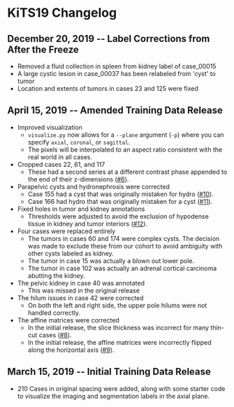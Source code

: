 # KiTS19 Changelog

## December 20, 2019 -- Label Corrections from After the Freeze
* Removed a fluid collection in spleen from kidney label of case_00015
* A large cystic lesion in case_00037 has been relabeled from 'cyst' to tumor
* Location and extents of tumors in cases 23 and 125 were fixed


## April 15, 2019 -- Amended Training Data Release

* Improved visualization
  * `visualize.py` now allows for a `--plane` argument (`-p`) where you can specify `axial`, `coronal`, or `sagittal`.
  * The pixels will be interpolated to an aspect ratio consistent with the real world in all cases.
* Cropped cases 22, 61, and 117
  * These had a second series at a different contrast phase appended to the end of their z-dimensions ([#6](https://github.com/neheller/kits19/issues/6)).
* Parapelvic cysts and hydronephrosis were corrected
  * Case 155 had a cyst that was originally mistaken for hydro ([#10](https://github.com/neheller/kits19/issues/10)).
  * Case 166 had hydro that was originally mistaken for a cyst  ([#11](https://github.com/neheller/kits19/issues/11)).
* Fixed holes in tumor and kidney annotations
  * Thresholds were adjusted to avoid the exclusion of hypodense tissue in kidney and tumor interiors  ([#12](https://github.com/neheller/kits19/issues/12)).
* Four cases were replaced entirely
  * The tumors in cases 60 and 174 were complex cysts. The decision was made to exclude these from our cohort to avoid ambiguity with other cysts labeled as kidney.
  * The tumor in case 15 was actually a blown out lower pole.
  * The tumor in case 102 was actually an adrenal cortical carcinoma abutting the kidney.
* The pelvic kidney in case 40 was annotated
  * This was missed in the original release
* The hilum issues in case 42 were corrected
  * On both the left and right side, the upper pole hilums were not handled correctly.
* The affine matrices were corrected
  * In the initial release, the slice thickness was incorrect for many thin-cut cases  ([#8](https://github.com/neheller/kits19/issues/8)).
  * In the initial release, the affine matrices were incorrectly flipped along the horizontal axis  ([#9](https://github.com/neheller/kits19/issues/9)).

## March 15, 2019  -- Initial Training Data Release

* 210 Cases in original spacing were added, along with some starter code to visualize the imaging and segmentation labels in the axial plane.
